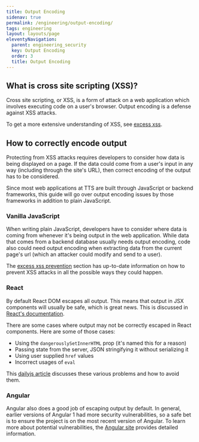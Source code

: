 ```yaml
---
title: Output Encoding
sidenav: true
permalink: /engineering/output-encoding/
tags: engineering
layout: layouts/page
eleventyNavigation: 
  parent: engineering_security
  key: Output Encoding
  order: 3
  title: Output Encoding
---
```


## What is cross site scripting (XSS)?

Cross site scripting, or XSS, is a form of attack on a web application which involves executing code on a user's browser. Output encoding is a defense against XSS attacks.

To get a more extensive understanding of XSS, see [excess xss](https://excess-xss.com/).

## How to correctly encode output

Protecting from XSS attacks requires developers to consider how data is being displayed on a page. If the data could come from a user's input in any way (including through the site's URL), then correct encoding of the output has to be considered.

Since most web applications at TTS are built through JavaScript or backend frameworks, this guide will go over output encoding issues by those frameworks in addition to plain JavaScript.

### Vanilla JavaScript

When writing plain JavaScript, developers have to consider where data is coming from whenever it's being output in the web application. While data that comes from a backend database usually needs output encoding, code also could need output encoding when extracting data from the current page's url (which an attacker could modify and send to a user).

The [excess xss prevention](https://excess-xss.com/#xss-prevention) section has up-to-date information on how to prevent XSS attacks in all the possible ways they could happen.

### React

By default React DOM escapes all output. This means that output in JSX components will usually be safe, which is great news. This is discussed in [React's documentation](https://reactjs.org/docs/introducing-jsx.html#jsx-prevents-injection-attacks).

There are some cases where output may not be correctly escaped in React components. Here are some of those cases:

- Using the `dangerouslySetInnerHTML` prop (it's named this for a reason)
- Passing state from the server, JSON stringifying it without serializing it
- Using user supplied `href` values
- Incorrect usages of `eval`

This [dailyjs article](https://medium.com/dailyjs/exploiting-script-injection-flaws-in-reactjs-883fb1fe36c1) discusses these various problems and how to avoid them.

### Angular

Angular also does a good job of escaping output by default. In general, earlier versions of Angular 1 had more security vulnerabilities, so a safe bet is to ensure the project is on the most recent version of Angular. To learn more about potential vulnerabilities, the [Angular site](https://docs.angularjs.org/guide/security) provides detailed information.
